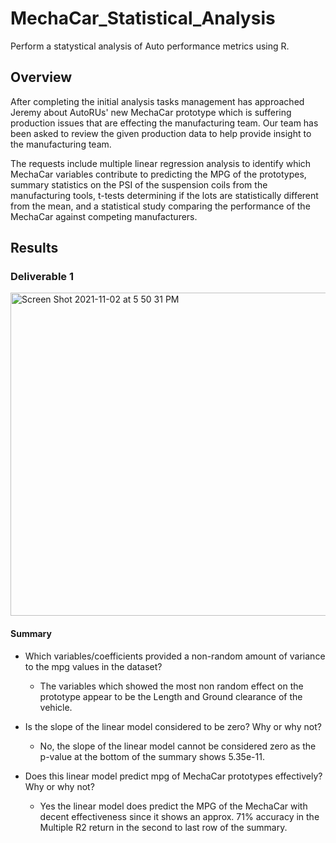 # MechaCar_Statistical_Analysis
Perform a statystical analysis of Auto performance metrics using R.

## Overview 
After completing the initial analysis tasks management has approached Jeremy about AutoRUs' new MechaCar prototype which is suffering production issues that are effecting the manufacturing team.   Our team has been asked to review the given production data to help provide insight to the manufacturing team.

The requests include multiple linear regression analysis to identify which MechaCar variables contribute to predicting the MPG of the prototypes, summary statistics on the PSI of the suspension coils from the manufacturing tools, t-tests determining if the lots are statistically different from the mean, and a statistical study comparing the performance of the MechaCar against competing manufacturers.

## Results
### Deliverable 1
<img width="517" alt="Screen Shot 2021-11-02 at 5 50 31 PM" src="https://user-images.githubusercontent.com/84201082/139956765-230ca392-5f77-41d0-aef8-059450d5bb70.png">

#### Summary
- Which variables/coefficients provided a non-random amount of variance to the mpg values in the dataset?
  - The variables which showed the most non random effect on the prototype appear to be the Length and Ground clearance of the vehicle.
   
- Is the slope of the linear model considered to be zero? Why or why not?
  -  No, the slope of the linear model cannot be considered zero as the p-value at the bottom of the summary shows 5.35e-11.
  
- Does this linear model predict mpg of MechaCar prototypes effectively? Why or why not?
  - Yes the linear model does predict the MPG of the MechaCar with decent effectiveness since it shows an approx. 71% accuracy in the Multiple R2 return in the       second to last row of the summary.
